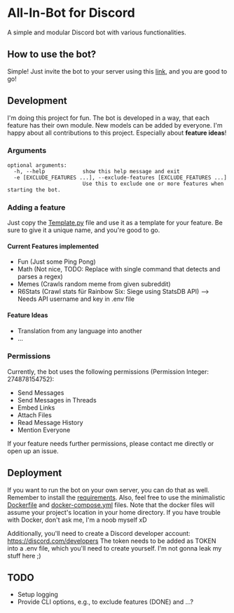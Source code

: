 # All-In-Bot for Discord

A simple and modular Discord bot with various functionalities.

## How to use the bot?

Simple! Just invite the bot to your server using
this [link,](https://discord.com/api/oauth2/authorize?client_id=803637393143889980&permissions=274878154752&scope=bot)
and you are good to go!

## Development

I'm doing this project for fun. The bot is developed in a way, that each feature has their own module. New models can be
added by everyone. I'm happy about all contributions to this project. Especially about **feature ideas**!

### Arguments

```
optional arguments:
  -h, --help            show this help message and exit
  -e [EXCLUDE_FEATURES ...], --exclude-features [EXCLUDE_FEATURES ...]
                        Use this to exclude one or more features when starting the bot.
```

### Adding a feature

Just copy the [Template.py](features/Template.py) file and use it as a template for your feature. Be sure to give it a
unique name, and you're good to go.

#### Current Features implemented

- Fun (Just some Ping Pong)
- Math (Not nice, TODO: Replace with single command that detects and parses a regex)
- Memes (Crawls random meme from given subreddit)
- R6Stats (Crawl stats für Rainbow Six: Siege using StatsDB API) --> Needs API username and key in .env file

#### Feature Ideas

- Translation from any language into another
- ...

### Permissions

Currently, the bot uses the following permissions (Permission Integer: 274878154752):

- Send Messages
- Send Messages in Threads
- Embed Links
- Attach Files
- Read Message History
- Mention Everyone

If your feature needs further permissions, please contact me directly or open up an issue.

## Deployment

If you want to run the bot on your own server, you can do that as well. Remember to install
the [requirements](requirements.txt). Also, feel free to use the minimalistic [Dockerfile](Dockerfile)
and [docker-compose.yml](docker-compose.yml) files. Note that the docker files will assume your project's location in
your home directory. If you have trouble with Docker, don't ask me, I'm a noob myself xD

Additionally, you'll need to create a Discord developer account: https://discord.com/developers
The token needs to be added as TOKEN into a .env file, which you'll need to create yourself. I'm not gonna leak my stuff
here ;)

## TODO

- Setup logging
- Provide CLI options, e.g., to exclude features (DONE) and ...?
